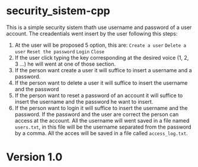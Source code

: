 # security_sistem-cpp
This is a simple security sistem thath use username and password of a user account.
The creadentials went insert by the user following this steps:
1. At the user will be proposed 5 option, this are:
   `Create a user` 
   `Delete a user`
   `Reset the password`
   `Login`
   `Close`
2. If the user click typing the key corresponding at the desired voice (1, 2, 3 ...) he will went at one of those section.
3. If the person want create a user it will suffice to insert a username and a password.
4. If the person want to delete a user it will suffice to insert the username and the password
5. If the person want to reset a password of an account it will suffice to insert the username and the password he want to insert.
6. If the person want to login it will suffice to insert the username and the password. If the password and the user are correct the person can access at the account.
All the username will went saved in a file named `users.txt`, in this file will be the username separated from the password by a comma.
All the acces will be saved in a file called `access_log.txt`.
# Version 1.0
